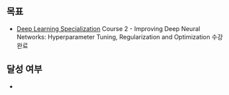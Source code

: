 ## 목표
- [Deep Learning Specialization](https://www.coursera.org/specializations/deep-learning) Course 2 - Improving Deep Neural Networks: Hyperparameter Tuning, Regularization and Optimization 수강 완료

## 달성 여부
- 
